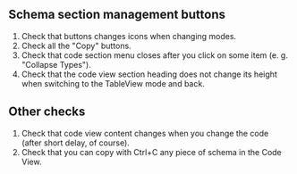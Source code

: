 ## Schema section management buttons

1. Check that buttons changes icons when changing modes.
2. Check all the "Copy" buttons.
3. Check that code section menu closes after you click on some item (e. g. "Collapse Types").
4. Check that the code view section heading does not change its height when switching to the
   TableView mode and back.

## Other checks

1. Check that code view content changes when you change the code (after short delay, of course).
2. Check that you can copy with Ctrl+C any piece of schema in the Code View.